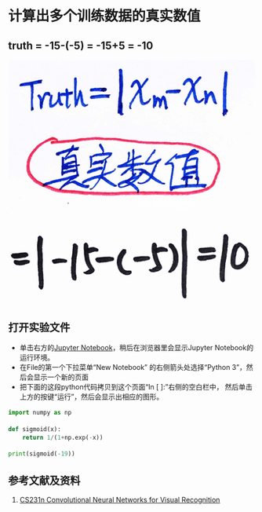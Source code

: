 # 计算出多个训练数据的真实数值

## truth = -15-(-5) = -15+5 = -10

![](/images/深度学习/用神经网络求出数轴上两点距离/计算出单个训练数据的真实数值/1a1.jpg)

## 打开实验文件

- 单击右方的[Jupyter Notebook](https://mybinder.org/v2/gh/ipython/ipython-in-depth/master?filepath=binder/Index.ipynb)，稍后在浏览器里会显示Jupyter Notebook的运行环境。
- 在File的第一个下拉菜单“New Notebook” 的右侧箭头处选择“Python 3”，然后会显示一个新的页面
- 把下面的这段python代码拷贝到这个页面“In [ ]:”右侧的空白栏中， 然后单击上方的按键“运行”，然后会显示出相应的图形。

```python
import numpy as np

def sigmoid(x):
    return 1/(1+np.exp(-x))

print(sigmoid(-19))
```

## 参考文献及资料

1. [CS231n Convolutional Neural Networks for Visual Recognition](https://cs231n.github.io/neural-networks-case-study/)
